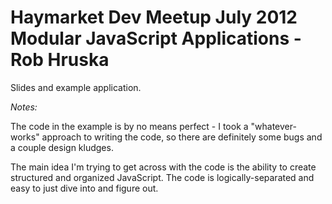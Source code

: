 Haymarket Dev Meetup
July 2012
Modular JavaScript Applications - Rob Hruska
============

Slides and example application.

*Notes:*

The code in the example is by no means perfect - I took a "whatever-works" approach to writing the code, so there are definitely some bugs and a couple design kludges.

The main idea I'm trying to get across with the code is the ability to create structured and organized JavaScript. The code is logically-separated and easy to just dive into and figure out.